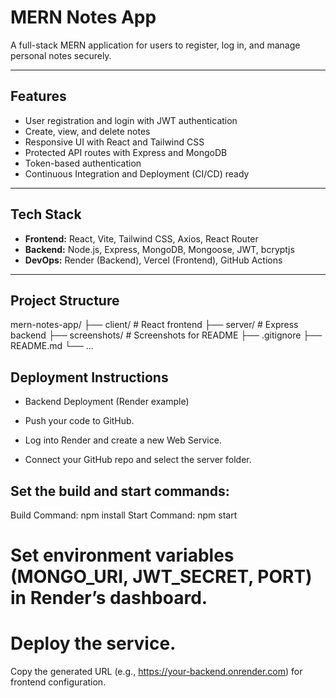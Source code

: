 
#  MERN Notes App

A full-stack MERN application for users to register, log in, and manage personal notes securely.

---

## Features

- User registration and login with JWT authentication
- Create, view, and delete notes
- Responsive UI with React and Tailwind CSS
- Protected API routes with Express and MongoDB
- Token-based authentication
- Continuous Integration and Deployment (CI/CD) ready

---

##  Tech Stack

- **Frontend:** React, Vite, Tailwind CSS, Axios, React Router
- **Backend:** Node.js, Express, MongoDB, Mongoose, JWT, bcryptjs
- **DevOps:** Render (Backend), Vercel  (Frontend), GitHub Actions

---

##  Project Structure

mern-notes-app/
├── client/ # React frontend
├── server/ # Express backend
├── screenshots/ # Screenshots for README
├── .gitignore
├── README.md
└── ...


## Deployment Instructions

- Backend Deployment (Render example)
- Push your code to GitHub.

- Log into Render and create a new Web Service.

- Connect your GitHub repo and select the server folder.

## Set the build and start commands:

Build Command: npm install
Start Command: npm start

# Set environment variables (MONGO_URI, JWT_SECRET, PORT) in Render’s dashboard.

# Deploy the service.

Copy the generated URL (e.g., https://your-backend.onrender.com) for frontend configuration.



